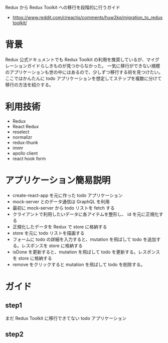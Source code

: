 Redux から Redux Toolkit への移行を段階的に行うガイド

- https://www.reddit.com/r/reactjs/comments/huw2kq/migration_to_reduxtoolkit/

# 背景

Redux 公式ドキュメントでも Redux Toolkit の利用を推奨しているが、マイグレーションガイドらしきものが見つからなかった。
一気に移行ができない規模のアプリケーションも世の中にはあるので、少しずつ移行する術を見つけたい。
ここではかんたんに todo アプリケーションを想定してステップを複数に分けて移行の方法を紹介する。

# 利用技術

- Redux
- React Redux
- reselect
- normalizr
- redux-thunk
- immr
- apollo client
- react hook form

# アプリケーション簡易説明

- create-react-app を元に作った todo アプリケーション
- mock-server とのデータ通信は GraphQL を利用
- 最初に mock-server から todo リストを fetch する
- クライアントで利用したいデータに各アイテムを整形し、 id を元に正規化する
- 正規化したデータを Redux で store に格納する
- store を元に todo リストを描画する
- フォームに todo の詳細を入力すると、mutation を飛ばして todo を追加する。レスポンスを store に格納する
- isDone を更新すると、mutation を飛ばして todo を更新する。レスポンスを store に格納する
- remove をクリックすると mutation を飛ばして todo を削除する。

# ガイド

## step1

まだ Redux Toolkit に移行できてない todo アプリケーション

## step2
